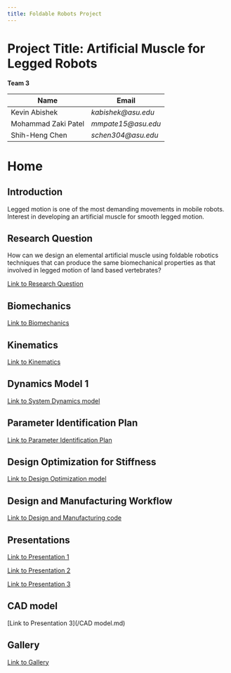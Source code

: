 ```yaml
---
title: Foldable Robots Project 
---
```


# Project Title: Artificial Muscle for Legged Robots
**Team 3**

|    Name                                |    Email    |
| -----------                            | ----------- |
| Kevin Abishek                          | _kabishek@asu.edu_|
| Mohammad Zaki Patel                    |_mmpate15@asu.edu_ |
| Shih-Heng Chen                         |_schen304@asu.edu_ |

# Home

## Introduction
Legged motion is one of the most demanding movements in mobile robots. Interest in developing an artificial muscle for smooth legged motion.

## Research Question
How can we design an elemental artificial muscle using foldable robotics techniques that can produce the same biomechanical properties as that involved in legged motion of land based vertebrates?


[Link to Research Question](/Researchquestion.md)

## Biomechanics
[Link to Biomechanics](/Biomechanics.md)

## Kinematics
[Link to Kinematics](/Kinematics.md)

## Dynamics Model 1
[Link to System Dynamics model](https://nbviewer.org/github/schen304joseph/team3.github.io/blob/main/System_Dynamics.ipynb)

## Parameter Identification Plan
[Link to Parameter Identification Plan](/https://github.com/schen304joseph/team3.github.io/blob/fbcf2afefbac4ac7916e8d66ed74eb33bc4d0d8b/Parameter%20Identification%20Plan.pdf)

## Design Optimization for Stiffness
[Link to Design Optimization model](https://github.com/schen304joseph/team3.github.io/blob/main/Design_Optimization_Stiffness.ipynb)

## Design and Manufacturing Workflow
[Link to Design and Manufacturing code](https://github.com/schen304joseph/Team-3/blob/main/Full_Design_Pipeline.ipynb)

## Presentations
[Link to Presentation 1](/Presentations.md)

[Link to Presentation 2](/Presentation_2.md)

[Link to Presentation 3](/Presentation_III.md)

## CAD model

[Link to Presentation 3](/CAD model.md)

## Gallery
[Link to Gallery](/Gallery.md)

